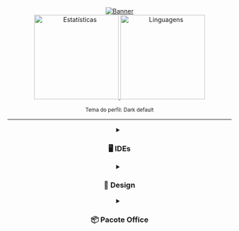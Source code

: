 <div align="center">
<a href="https://linktr.ee/pedroonietoo"/>
<img alt="Banner" src="https://user-images.githubusercontent.com/102625628/188755512-b8969be6-8f7b-4bee-9714-0031932f1589.gif"/>
</a>

<br>

<a href="https://linktr.ee/pedroonietoo"/>
<img height="190em" alt="Estatísticas" src="https://github-readme-stats.vercel.app/api?username=Pedroo-Nietoo&show_icons=true&count_private=true&include_all_commits&title_color=FFFFFF&text_color=FFFFFF&icon_color=FFFFFF&bg_color=3377D1&hide_border=true&border_radius=10%&locale=pt-br&exclude_repo=Portfolio-SENAI"/>
  
<img height="190em" alt="Linguagens" src="https://github-readme-stats.vercel.app/api/top-langs/?username=Pedroo-Nietoo&theme=dracula&custom_title=Minhas%20linguagens!&title_color=FFFFFF&text__color=FFFFFF&bg_color=3377D1&hide_border=true&border_radius=10%&locale=pt-br&layout=compact&langs_count=10&hide=jupyter%20notebook&exclude_repo=Portfolio-SENAI"/>
</a>

<br>

<sub>Tema do perfil: Dark default</sub>
</div>

<hr>

<div habilidades align="center">
<details>
  <summary><h3> 🖥 IDEs </h3></summary>
    <a href="https://colab.research.google.com"/>
    <img height="30em" alt="Google Colab" src="https://img.shields.io/badge/Colab-F9AB00?style=for-the-badge&logo=googlecolab&color=0D1117""/></a>
    <a href="https://netbeans.apache.org/">
    <img height="30em" alt="NetBeans" src="https://img.shields.io/badge/NetBeans%208.2-0D1117?style=for-the-badge&logo=apache%20netbeans%20IDE&logoColor=1B6AC6/"></a>
    <a href="https://code.visualstudio.com/">
    <img height="30em" alt="Visual Studio Code" src="https://img.shields.io/badge/VSCode-0D1117.svg?style=for-the-badge&logo=visual-studio-code&logoColor=0078D7"/></a>
    <a href="https://www.arduino.cc/">
    <img height="30em" alt="Arduino" src="https://img.shields.io/badge/Arduino-0D1117?style=for-the-badge&logo=arduino&logoColor=00979D"/></a>
</details>

<details>
  <summary><h3> 🌺 Design </h3></summary>
    <a href="https://www.figma.com/">
    <img height="30em" alt="Figma" src="https://img.shields.io/badge/figma-0D1117.svg?style=for-the-badge&logo=figma&logoColor=23F24E1E"/></a>
    <a href="https://www.canva.com/">
    <img height="30em" alt="Canva" src="https://img.shields.io/badge/Canva-0D1117.svg?style=for-the-badge&logo=Canva&logoColor=2300C4CC"/></a>
</details>

<details>
  <summary><h3> 📦 Pacote Office </h3></summary>
    <a href="https://www.office.com/">
    <img height="30em" alt="PowerPoint" src="https://img.shields.io/badge/PowerPoint-0D1117?style=for-the-badge&logo=microsoft-powerpoint&logoColor=B7472A"/></a>
    <a href="https://www.office.com/">
    <img height="30em" alt="Excel" src="https://img.shields.io/badge/Excel-0D1117?style=for-the-badge&logo=microsoft-excel&logoColor=217346"/></a>
    <a href="https://www.office.com/">
    <img height="30em" alt="Word" src="https://img.shields.io/badge/Word-0D1117?style=for-the-badge&logo=microsoft-word&logoColor=2B579A"/></a>
</details>
</div> 
